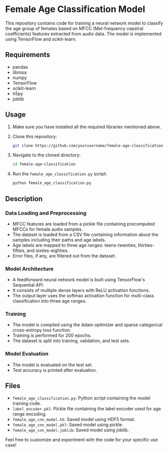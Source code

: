 # Female Age Classification Model

This repository contains code for training a neural network model to classify the age group of females based on MFCC (Mel-frequency cepstral coefficients) features extracted from audio data. The model is implemented using TensorFlow and scikit-learn.

## Requirements
- pandas
- librosa
- numpy
- TensorFlow
- scikit-learn
- h5py
- joblib

## Usage

1. Make sure you have installed all the required libraries mentioned above.

2. Clone this repository:

    ```bash
    git clone https://github.com/yourusername/female-age-classification.git
    ```

3. Navigate to the cloned directory:

    ```bash
    cd female-age-classification
    ```

4. Run the `female_age_classification.py` script:

    ```bash
    python female_age_classification.py
    ```

## Description

### Data Loading and Preprocessing

- MFCC features are loaded from a pickle file containing precomputed MFCCs for female audio samples.
- The dataset is loaded from a CSV file containing information about the samples including their paths and age labels.
- Age labels are mapped to three age ranges: teens-twenties, thirties-fifties, and sixties-eighties.
- Error files, if any, are filtered out from the dataset.

### Model Architecture

- A feedforward neural network model is built using TensorFlow's Sequential API.
- It consists of multiple dense layers with ReLU activation functions.
- The output layer uses the softmax activation function for multi-class classification into three age ranges.

### Training

- The model is compiled using the Adam optimizer and sparse categorical cross-entropy loss function.
- Training is performed for 200 epochs.
- The dataset is split into training, validation, and test sets.

### Model Evaluation

- The model is evaluated on the test set.
- Test accuracy is printed after evaluation.

## Files

- `female_age_classification.py`: Python script containing the model training code.
- `label_encoder.pkl`: Pickle file containing the label encoder used for age range encoding.
- `female_age_cnn_model.h5`: Saved model using HDF5 format.
- `female_age_cnn_model.pkl`: Saved model using pickle.
- `female_age_cnn_model.joblib`: Saved model using joblib.

Feel free to customize and experiment with the code for your specific use case!
